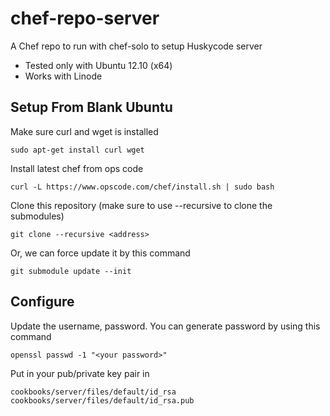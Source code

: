chef-repo-server
===

A Chef repo to run with chef-solo to setup Huskycode server

* Tested only with Ubuntu 12.10 (x64)
* Works with Linode

Setup From Blank Ubuntu
---
Make sure curl and wget is installed

    sudo apt-get install curl wget

Install latest chef from ops code

    curl -L https://www.opscode.com/chef/install.sh | sudo bash

Clone this repository (make sure to use --recursive to clone the submodules)
    
    git clone --recursive <address> 

Or, we can force update it by this command
    
    git submodule update --init

Configure
--- 

Update the username, password. You can generate password by using this command

    openssl passwd -1 "<your password>"

Put in your pub/private key pair in 

    cookbooks/server/files/default/id_rsa
    cookbooks/server/files/default/id_rsa.pub

